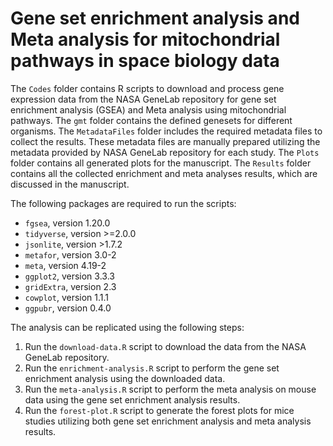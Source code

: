 # Gene set enrichment analysis and Meta analysis for mitochondrial pathways in space biology data

The `Codes` folder contains R scripts to download and process gene expression data from the NASA GeneLab repository for gene set enrichment analysis (GSEA) and Meta analysis using mitochondrial pathways. The `gmt` folder contains the defined genesets for different organisms. The `MetadataFiles` folder includes the required metadata files to collect the results. These metadata files are manually prepared utilizing the metadata provided by NASA GeneLab repository for each study.  The `Plots` folder contains all generated plots for the manuscript. The `Results` folder contains all the collected enrichment and meta analyses results, which are discussed in the manuscript. 

The following packages are required to run the scripts:

- `fgsea`, version 1.20.0
- `tidyverse`, version >=2.0.0
- `jsonlite`, version >1.7.2
- `metafor`, version 3.0-2
- `meta`, version 4.19-2
- `ggplot2`, version 3.3.3
- `gridExtra`, version 2.3
- `cowplot`, version 1.1.1
- `ggpubr`, version 0.4.0

The analysis can be replicated using the following steps:

1. Run the `download-data.R` script to download the data from the NASA GeneLab repository.
2. Run the `enrichment-analysis.R` script to perform the gene set enrichment analysis using the downloaded data.
3. Run the `meta-analysis.R` script to perform the meta analysis on mouse data using the gene set enrichment analysis results.
4. Run the `forest-plot.R` script to generate the forest plots for mice studies utilizing both gene set enrichment analysis and meta analysis results.